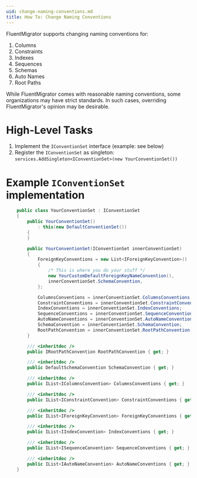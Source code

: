 ```yaml
---
uid: change-naming-conventions.md
title: How To: Change Naming Conventions
---
```


FluentMigrator supports changing naming conventions for:
1. Columns
2. Constraints
3. Indexes
4. Sequences
5. Schemas
6. Auto Names
7. Root Paths

While FluentMigrator comes with reasonable naming conventions, some organizations may have strict standards.
In such cases, overriding FluentMigrator's opinion may be desirable.

# High-Level Tasks

1. Implement the `IConventionSet` interface (example: see below)
2. Register the `IConventionSet` as singleton: `services.AddSingleton<IConventionSet>(new YourConventionSet())`

# Example `IConventionSet` implementation
```cs
    public class YourConventionSet : IConventionSet
    {
        public YourConventionSet()
            : this(new DefaultConventionSet())
        {
        }

        public YourConventionSet(IConventionSet innerConventionSet)
        {
            ForeignKeyConventions = new List<IForeignKeyConvention>()
            {
                /* This is where you do your stuff */
                new YourCustomDefaultForeignKeyNameConvention(),
                innerConventionSet.SchemaConvention,
            };

            ColumnsConventions = innerConventionSet.ColumnsConventions;
            ConstraintConventions = innerConventionSet.ConstraintConventions;
            IndexConventions = innerConventionSet.IndexConventions;
            SequenceConventions = innerConventionSet.SequenceConventions;
            AutoNameConventions = innerConventionSet.AutoNameConventions;
            SchemaConvention = innerConventionSet.SchemaConvention;
            RootPathConvention = innerConventionSet.RootPathConvention;
        }

        /// <inheritdoc />
        public IRootPathConvention RootPathConvention { get; }

        /// <inheritdoc />
        public DefaultSchemaConvention SchemaConvention { get; }

        /// <inheritdoc />
        public IList<IColumnsConvention> ColumnsConventions { get; }

        /// <inheritdoc />
        public IList<IConstraintConvention> ConstraintConventions { get; }

        /// <inheritdoc />
        public IList<IForeignKeyConvention> ForeignKeyConventions { get; }

        /// <inheritdoc />
        public IList<IIndexConvention> IndexConventions { get; }

        /// <inheritdoc />
        public IList<ISequenceConvention> SequenceConventions { get; }

        /// <inheritdoc />
        public IList<IAutoNameConvention> AutoNameConventions { get; }
    }
```
